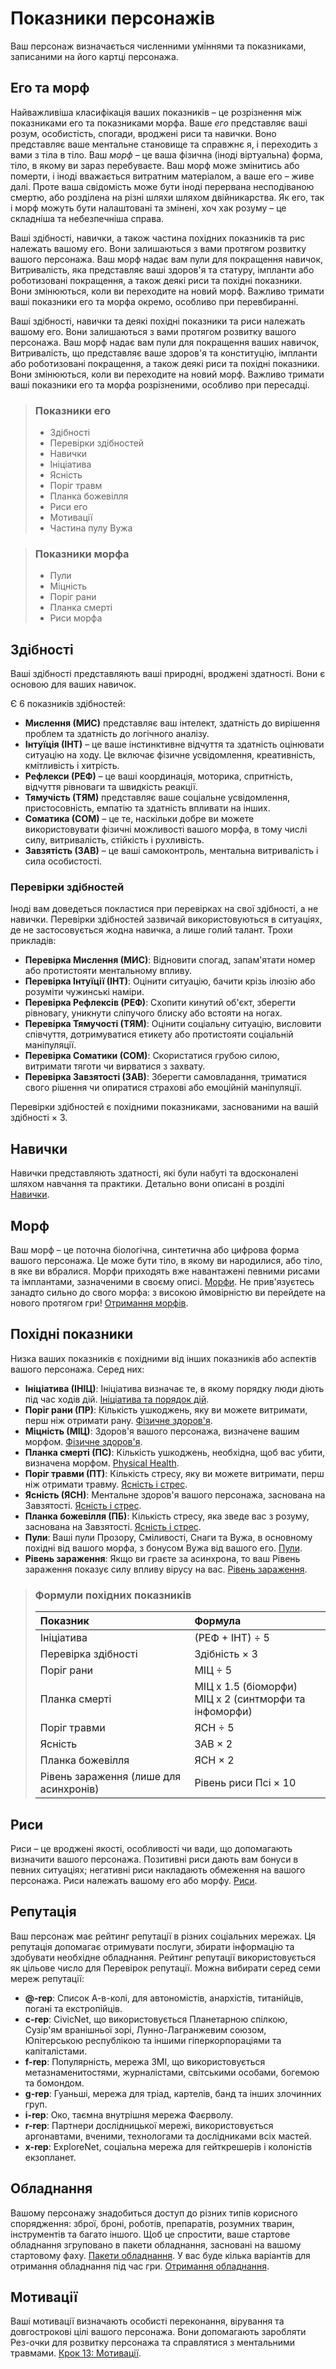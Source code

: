 # Показники персонажів

Ваш персонаж визначається численними уміннями та показниками, записаними на його картці персонажа.

## Его та морф

Найважливіша класифікація ваших показників – це розрізнення між показниками его та показниками морфа. Ваше _его_ представляє ваші розум, особистість, спогади, вроджені риси та навички. Воно представляє ваше ментальне становище та справжнє я, і переходить з вами з тіла в тіло. Ваш _морф_ – це ваша фізична (іноді віртуальна) форма, тіло, в якому ви зараз перебуваєте. Ваш морф може змінитись або померти, і іноді вважається витратним матеріалом, а ваше его – живе далі. Проте ваша свідомість може бути іноді перервана несподіваною смертю, або розділена на різні шляхи шляхом двійникарства. Як его, так і морф можуть бути налаштовані та змінені, хоч хак розуму – це складніша та небезпечніша справа.

Ваші здібності, навички, а також частина похідних показників та рис належать вашому его. Вони залишаються з вами протягом розвитку вашого персонажа. Ваш морф надає вам пули для покращення навичок, Витривалість, яка представляє ваші здоров'я та статуру, імпланти або роботизовані покращення, а також деякі риси та похідні показники. Вони змінюються, коли ви переходите на новий морф. Важливо тримати ваші показники его та морфа окремо, особливо при перевбиранні.

Ваші здібності, навички та деякі похідні показники та риси належать вашому его. Вони залишаються з вами протягом розвитку вашого персонажа. Ваш морф надає вам пули для покращення ваших навичок, Витривалість, що представляє ваше здоров'я та конституцію, імпланти або роботизовані покращення, а також деякі риси та похідні показники. Вони змінюються, коли ви переходите на новий морф. Важливо тримати ваші показники его та морфа розрізненими, особливо при пересадці.

<blockquote>

### Показники его

<div class="two-columns">

- Здібності
- Перевірки здібностей
- Навички
- Ініціатива
- Ясність
- Поріг травм
- Планка божевілля
- Риси его
- Мотивації
- Частина пулу Вужа

</div>

</blockquote>

<blockquote>

### Показники морфа

<div class="two-columns">

- Пули
- Міцність
- Поріг рани
- Планка смерті
- Риси морфа

</div>

</blockquote>

## Здібності

Ваші здібності представляють ваші природні, вроджені здатності. Вони є основою для ваших навичок.

Є 6 показників здібностей:

- **Мислення (МИС)** представляє ваш інтелект, здатність до вирішення проблем та здатність до логічного аналізу.
- **Інтуїція (ІНТ)** – це ваше інстинктивне відчуття та здатність оцінювати ситуацію на ходу. Це включає фізичне усвідомлення, креативність, кмітливість і хитрість.
- **Рефлекси (РЕФ)** – це ваші координація, моторика, спритність, відчуття рівноваги та швидкість реакції.
- **Тямучість (ТЯМ)** представляє ваше соціальне усвідомлення, пристосовність, емпатію та здатність впливати на інших.
- **Соматика (СОМ)** – це те, наскільки добре ви можете використовувати фізичні можливості вашого морфа, в тому числі силу, витривалість, стійкість і рухливість.
- **Завзятість (ЗАВ)** – це ваші самоконтроль, ментальна витривалість і сила особистості.

### Перевірки здібностей

Іноді вам доведеться покластися при перевірках на свої здібності, а не навички. Перевірки здібностей зазвичай використовуються в ситуаціях, де не застосовується жодна навичка, а лише голий талант. Трохи прикладів:

- **Перевірка Мислення (МИС)**: Відновити спогад, запам'ятати номер або протистояти ментальному впливу.
- **Перевірка Інтуїції (ІНТ)**: Оцінити ситуацію, бачити крізь ілюзію або розуміти чужинські наміри.
- **Перевірка Рефлексів (РЕФ)**: Схопити кинутий об'єкт, зберегти рівновагу, уникнути сліпучого блиску або встояти на ногах.
- **Перевірка Тямучості (ТЯМ)**: Оцінити соціальну ситуацію, висловити співчуття, дотримуватися етикету або протистояти соціальній маніпуляції.
- **Перевірка Соматики (СОМ)**: Скористатися грубою силою, витримати тяготи чи вирватися з захвату.
- **Перевірка Завзятості (ЗАВ)**: Зберегти самовладання, триматися свого рішення чи опиратися страхові або емоційній маніпуляції.

Перевірки здібностей є похідними показниками, заснованими на вашій здібності × 3.

## Навички

Навички представляють здатності, які були набуті та вдосконалені шляхом навчання та практики. Детально вони описані в розділі [Навички](../04/18-skills.md).

## Морф

Ваш морф – це поточна біологічна, синтетична або цифрова форма вашого персонажа. Це може бути тіло, в якому ви народилися, або тіло, в яке ви вбралися. Морфи приходять вже навантажені певними рисами та імплантами, зазначеними в своєму описі. [Морфи](../04/21-morphs.md). Не прив'язуєтесь занадто сильно до свого морфа: з високою ймовірністю ви перейдете на нового протягом гри! [Отримання морфів](../15/03-acquiring-morphs.md).

## Похідні показники

Низка ваших показників є похідними від інших показників або аспектів вашого персонажа. Серед них:

- **Ініціатива (ІНІЦ)**: Ініціатива визначає те, в якому порядку люди діють під час ходів дій. [Ініціатива та порядок дій](../03/04-initiative-order-of-actions.md).
- **Поріг рани (ПР)**: Кількість ушкоджень, яку ви можете витримати, перш ніж отримати рану. [Фізичне здоров'я](../12/16-physical-health.md).
- **Міцність (МІЦ)**: Здоров'я вашого персонажа, визначене вашим морфом. [Фізичне здоров'я](../12/16-physical-health.md).
- **Планка смерті (ПС)**: Кількість ушкоджень, необхідна, щоб вас убити, визначена морфом. [Physical Health](../12/16-physical-health.md).
- **Поріг травми (ПТ)**: Кількість стресу, яку ви можете витримати, перш ніж отримати травму. [Ясність і стрес](../12/18-mental-health.md#lucidity-and-stress).
- **Ясність (ЯСН)**: Ментальне здоров'я вашого персонажа, заснована на Завзятості. [Ясність і стрес](../12/18-mental-health.md#lucidity-and-stress).
- **Планка божевілля (ПБ)**: Кількість стресу, яка зведе вас з розуму, заснована на Завзятості. [Ясність і стрес](../12/18-mental-health.md#lucidity-and-stress).
- **Пули**: Ваші пули Прозору, Сміливості, Снаги та Вужа, в основному похідні від вашого морфа, з бонусом Вужа від вашого его. [Пули](../03/05-pools.md).
- **Рівень зараження**: Якщо ви граєте за асинхрона, то ваш Рівень зараження показує силу впливу вірусу на вас. [Рівень зараження](../14/01-psi-overview.md#infection-rating).

<blockquote class="table">

### Формули похідних показників

| Показник                               | Формула                                                    |
| :------------------------------------- | :--------------------------------------------------------- |
| Ініціатива                             | (РЕФ + ІНТ) ÷ 5                                            |
| Перевірка здібності                    | Здібність × 3                                              |
| Поріг рани                             | МІЦ ÷ 5                                                    |
| Планка смерті                          | МІЦ x 1.5 (біоморфи)<br />МІЦ x 2 (синтморфи та інфоморфи) |
| Поріг травми                           | ЯСН ÷ 5                                                    |
| Ясність                                | ЗАВ × 2                                                    |
| Планка божевілля                       | ЯСН × 2                                                    |
| Рівень зараження (лише для асинхронів) | Рівень риси Псі × 10                                       |

</blockquote>

## Риси

Риси – це вроджені якості, особливості чи вади, що допомагають визначити вашого персонажа. Позитивні риси дають вам бонуси в певних ситуаціях; негативні риси накладають обмеження на вашого персонажа. Риси належать вашому его або морфу. [Риси](../04/28-traits.md).

## Репутація

Ваш персонаж має рейтинг репутації в різних соціальних мережах. Ця репутація допомагає отримувати послуги, збирати інформацію та здобувати необхідне обладнання. Рейтинг репутації використовується як цільове число для Перевірок репутації. Можна вибирати серед семи мереж репутації:

- **@-rep**: Список А-в-колі, для автономістів, анархістів, титанійців, погані та екстропійців.
- **c-rep**: CivicNet, що використовується Планетарною спілкою, Сузір'ям вранішньої зорі, Лунно-Лагранжевим союзом, Юпітерською республікою та іншими гіперкорпораціями та капіталістами.
- **f-rep**: Популярність, мережа ЗМІ, що використовується метазнаменитостями, журналістами, світськими особами, богемою та бомондом.
- **g-rep**: Гуаньші, мережа для тріад, картелів, банд та інших злочинних груп.
- **i-rep**: Око, таємна внутрішня мережа Фаєрволу.
- **r-rep**: Партнери дослідницької мережі, використовується аргонавтами, вченими, технологами та дослідниками всіх мастей.
- **x-rep**: ExploreNet, соціальна мережа для гейткрешерів і колоністів екзопланет.

## Обладнання

Вашому персонажу знадобиться доступ до різних типів корисного спорядження: зброї, броні, роботів, препаратів, розумних тварин, інструментів та багато іншого. Щоб це спростити, ваше стартове обладнання згруповано в пакети обладнання, засновані на вашому стартовому фаху. [Пакети обладнання](../04/27-gear-packs.md). У вас буде кілька варіантів для отримання обладнання під час гри. [Отримання обладнання](../16/02-acquiring-gear.md).

## Мотивації

Ваші мотивації визначають особисті переконання, вірування та довгострокові цілі вашого персонажа. Вони допомагають заробляти Рез-очки для розвитку персонажа та справлятися з ментальними травмами. [Крок 13: Мотивації](../04/16-step-13-motivations.md).
